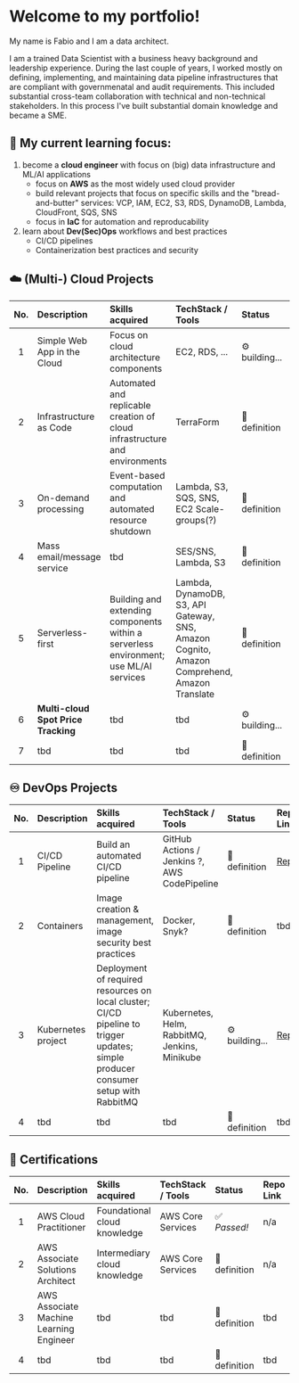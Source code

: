 # Welcome to my portfolio!

My name is Fabio and I am a data architect. 

I am a trained Data Scientist with a business heavy background and leadership experience. During the last couple of years, I worked mostly on defining, implementing, and maintaining data pipeline infrastructures that are compliant with governmenatal and audit requirements. This included substantial cross-team collaboration with technical and non-technical stakeholders. In this process I've built substantial domain knowledge and became a SME.

## 🎯 My current learning focus:
1. become a **cloud engineer** with focus on (big) data infrastructure and ML/AI applications
   - focus on **AWS** as the most widely used cloud provider
   - build relevant projects that focus on specific skills and the "bread-and-butter" services: VCP, IAM, EC2, S3, RDS, DynamoDB, Lambda, CloudFront, SQS, SNS
   - focus in **IaC** for automation and reproducability
2. learn about **Dev(Sec)Ops** workflows and best practices
   - CI/CD pipelines
   - Containerization best practices and security


## ☁️ (Multi-) Cloud Projects

| No. | Description | Skills acquired | TechStack / Tools | Status | Repo Link |
| :-: | :---------- | :-------------- | :---------------- | :----- | :-------- |
| 1 | Simple Web App in the Cloud | Focus on cloud architecture components | EC2, RDS, ... | ⚙️ building... | [Repo](https://github.com/fabio-teichmann/cep-1-simple-app) | 
| 2 | Infrastructure as Code | Automated and replicable creation of cloud infrastructure and environments | TerraForm | 📝 definition | [Repo](https://github.com/fabio-teichmann/cep-2-iac) | 
| 3 | On-demand processing | Event-based computation and automated resource shutdown | Lambda, S3, SQS, SNS, EC2 Scale-groups(?) | 📝 definition | tbd | 
| 4 | Mass email/message service | tbd | SES/SNS, Lambda, S3 | 📝 definition | tbd | 
| 5 | Serverless-first | Building and extending components within a serverless environment; use ML/AI services | Lambda, DynamoDB, S3, API Gateway, SNS, Amazon Cognito, Amazon Comprehend, Amazon Translate | 📝 definition | [Repo](https://github.com/fabio-teichmann/cep-5-serverless/tree/main) | 
| 6 | **Multi-cloud Spot Price Tracking** | tbd | tbd | ⚙️ building... | Something's cooking ... :rocket: | 
| 7 | tbd | tbd | tbd | 📝 definition | tbd | 


## ♾️ DevOps Projects

| No. | Description | Skills acquired | TechStack / Tools | Status | Repo Link |
| :-: | :---------- | :-------------- | :---------------- | :----- | :-------- |
| 1 | CI/CD Pipeline | Build an automated CI/CD pipeline | GitHub Actions / Jenkins ?, AWS CodePipeline | 📝 definition | [Repo](https://github.com/fabio-teichmann/dop-1-ci-cd) | 
| 2 | Containers | Image creation & management, image security best practices | Docker, Snyk? | 📝 definition | tbd | 
| 3 | Kubernetes project | Deployment of required resources on local cluster; CI/CD pipeline to trigger updates; simple producer consumer setup with RabbitMQ | Kubernetes, Helm, RabbitMQ, Jenkins, Minikube | ⚙️ building... | [Repo](https://github.com/fabio-teichmann/dop-3-kube) | 
| 4 | tbd | tbd | tbd | 📝 definition | tbd | 


## 🥇 Certifications

| No. | Description | Skills acquired | TechStack / Tools | Status | Repo Link |
| :-: | :---------- | :-------------- | :---------------- | :----- | :-------- |
| 1 | AWS Cloud Practitioner | Foundational cloud knowledge | AWS Core Services | :white_check_mark: _Passed!_ | n/a | 
| 2 | AWS Associate Solutions Architect | Intermediary cloud knowledge | AWS Core Services | 📝 definition | n/a | 
| 3 | AWS Associate Machine Learning Engineer | tbd | tbd | 📝 definition | tbd | 
| 4 | tbd | tbd | tbd | 📝 definition | tbd | 
